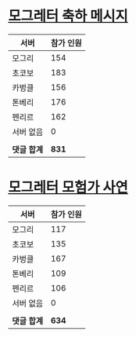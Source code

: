 # [모그레터 축하 메시지](./Event250701_v7_2_10th_moogleletter0.md)

|서버|참가 인원|
|-|-|
|모그리|154|
|초코보|183|
|카벙클|156|
|톤베리|176|
|펜리르|162|
|서버 없음|0|
|||
|**댓글 합계**|**831**|


# [모그레터 모험가 사연](./Event250701_v7_2_10th_moogleletter1.md)

|서버|참가 인원|
|-|-|
|모그리|117|
|초코보|135|
|카벙클|167|
|톤베리|109|
|펜리르|106|
|서버 없음|0|
|||
|**댓글 합계**|**634**|


